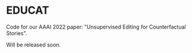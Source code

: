 # EDUCAT

Code for our AAAI 2022 paper: "Unsupervised Editing for Counterfactual Stories".

Will be released soon.
